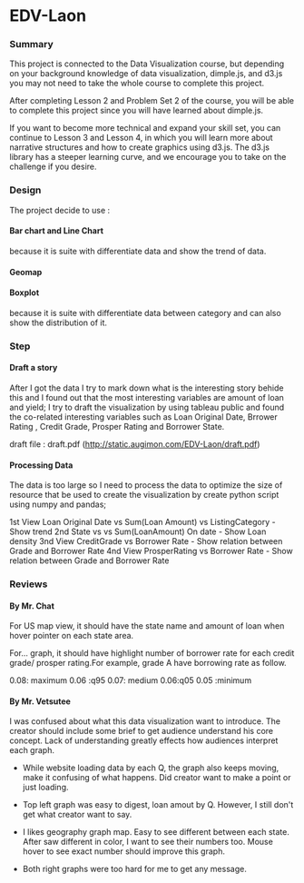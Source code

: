 # EDV-Laon

### Summary

This project is connected to the Data Visualization course, 
but depending on your background knowledge of data visualization, 
dimple.js, and d3.js you may not need to take the whole course to complete this project.

After completing Lesson 2 and Problem Set 2 of the course, 
you will be able to complete this project since you will have learned about dimple.js.

If you want to become more technical and expand your skill set, 
you can continue to Lesson 3 and Lesson 4, in which you will learn more 
about narrative structures and how to create graphics using d3.js. 
The d3.js library has a steeper learning curve, and we encourage you to take on the challenge if you desire.


### Design

The project decide to use :

#### Bar chart and Line Chart
because it is suite with differentiate data and show the trend of data.

#### Geomap

#### Boxplot
because it is suite with differentiate data between category and can also show the distribution of it.
 

### Step

#### Draft a story

After I got the data I try to mark down what is the interesting story behide this 
and I found out that the most interesting variables are 
amount of loan and yield; I try to draft the visualization by using tableau public and found the co-related interesting variables such as
Loan Original Date, Brrower Rating , Credit Grade, Prosper Rating and Borrower State.

draft file : draft.pdf (http://static.augimon.com/EDV-Laon/draft.pdf)

#### Processing Data

The data is too large so I need to process the data to optimize the size of resource that 
be used to create the visualization by create python script using numpy and pandas; 

1st View Loan Original Date vs Sum(Loan Amount) vs ListingCategory - Show trend
2nd State vs vs Sum(LoanAmount) On date - Show Loan density
3nd View CreditGrade vs Borrower Rate - Show relation between Grade and Borrower Rate
4nd View ProsperRating vs Borrower Rate - Show relation between Grade and Borrower Rate


### Reviews

#### By Mr. Chat

For US map view, it should have the state name and amount of loan when hover pointer on each state area.

For... graph, it should have highlight number of borrower rate for each credit grade/ prosper rating.For example, grade A have borrowing rate as follow.

0.08: maximum 0.06 :q95 0.07: medium  0.06:q05 0.05 :minimum

#### By Mr. Vetsutee

I was confused about what this data visualization want to introduce. The creator should include some brief to get audience understand his core concept. Lack of understanding greatly effects how audiences interpret each graph.
 
- While website loading data by each Q, the graph also keeps moving, make it confusing of what happens. Did creator want to make a point or just loading.

- Top left graph was easy to digest, loan amout by Q. However, I still don't get what creator want to say.
 
- I likes geography graph map. Easy to see different between each state. After saw different in color, I want to see their numbers too. Mouse hover to see exact number should improve this graph.

- Both right graphs were too hard for me to get any message.

